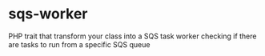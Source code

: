 # sqs-worker
PHP trait that transform your class into a SQS task worker checking if there are tasks to run from a specific SQS queue
